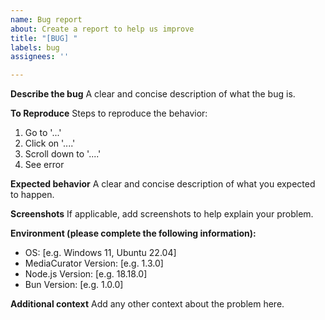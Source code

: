 ```yaml
---
name: Bug report
about: Create a report to help us improve
title: "[BUG] "
labels: bug
assignees: ''

---
```


**Describe the bug**
A clear and concise description of what the bug is.

**To Reproduce**
Steps to reproduce the behavior:
1. Go to '...'
2. Click on '....'
3. Scroll down to '....'
4. See error

**Expected behavior**
A clear and concise description of what you expected to happen.

**Screenshots**
If applicable, add screenshots to help explain your problem.

**Environment (please complete the following information):**
 - OS: [e.g. Windows 11, Ubuntu 22.04]
 - MediaCurator Version: [e.g. 1.3.0]
 - Node.js Version: [e.g. 18.18.0]
 - Bun Version: [e.g. 1.0.0]

**Additional context**
Add any other context about the problem here.
